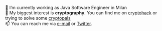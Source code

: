
🔭 I’m currently working as Java Software Engineer in Milan<br>
🌱 My biggest interest is **cryptography**. You can find me on [cryptohack](https://cryptohack.org/user/Beard33/) or trying to solve some [cryptopals](https://cryptopals.com/)<br>
📫 You can reach me via [e-mail](mailto:andreaguzzon26@gmail.com) or [Twitter](https://www.twitter.com/beard_333).


